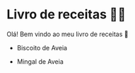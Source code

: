 # Livro de receitas :man_cook:

Olá! Bem vindo ao meu livro de receitas :call_me_hand:

* Biscoito de Aveia

* Mingal de Aveia

